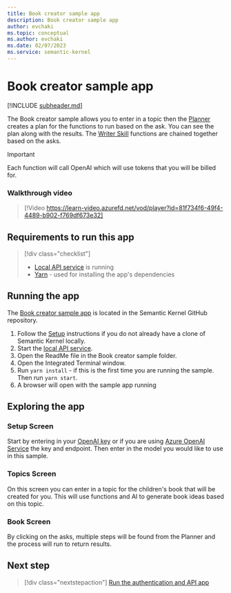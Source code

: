 ```yaml
---
title: Book creator sample app
description: Book creator sample app
author: evchaki
ms.topic: conceptual
ms.author: evchaki
ms.date: 02/07/2023
ms.service: semantic-kernel
---
```

# Book creator sample app

[!INCLUDE [subheader.md](../includes/pat_large.md)]

The Book creator sample allows you to enter in a topic then the [Planner](/semantic-kernel/concepts-sk/planner) creates a plan for the functions to run based on the ask. You can see the plan along with the results. The  [Writer Skill](https://github.com/microsoft/semantic-kernel/tree/main/samples/skills/WriterSkill) functions are chained together based on the asks.

> [!IMPORTANT]
> Each function will call OpenAI which will use tokens that you will be billed for. 

### Walkthrough video

>[!Video https://learn-video.azurefd.net/vod/player?id=81f734f6-49f4-4489-b902-f769df673e32]

## Requirements to run this app

> [!div class="checklist"]
> * [Local API service](/semantic-kernel/samples/localapiservice) is running
> * [Yarn](https://yarnpkg.com/getting-started/install) - used for installing the app's dependencies

## Running the app
The [Book creator sample app](https://github.com/microsoft/semantic-kernel/tree/main/samples/apps/book-creator-webapp-react) is located in the Semantic Kernel GitHub repository.

1) Follow the [Setup](/semantic-kernel/get-started) instructions if you do not already have a clone of Semantic Kernel locally.
2) Start the [local API service](/semantic-kernel/samples/localapiservice).
3) Open the ReadMe file in the Book creator sample folder.
4) Open the Integrated Terminal window.
5) Run `yarn install` - if this is the first time you are running the sample.  Then run `yarn start`.
6) A browser will open with the sample app running

## Exploring the app

### Setup Screen
Start by entering in your [OpenAI key](https://openai.com/api/) or if you are using [Azure OpenAI Service](/azure/cognitive-services/openai/quickstart) the key and endpoint.  Then enter in the model you would like to use in this sample.

### Topics Screen
On this screen you can enter in a topic for the children's book that will be created for you.  This will use functions and AI to generate book ideas based on this topic.

### Book Screen
By clicking on the asks, multiple steps will be found from the Planner and the process will run to return results.

## Next step

> [!div class="nextstepaction"]
> [Run the authentication and API app](/semantic-kernel/samples/authapi)
